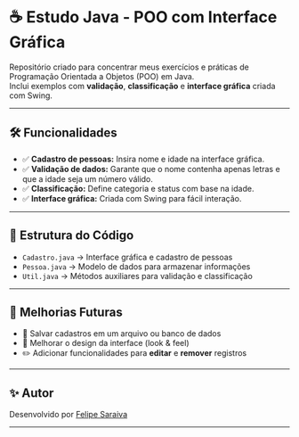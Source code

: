 # ☕ Estudo Java - POO com Interface Gráfica

Repositório criado para concentrar meus exercícios e práticas de Programação Orientada a Objetos (POO) em Java.  
Inclui exemplos com **validação**, **classificação** e **interface gráfica** criada com Swing.

---

## 🛠️ Funcionalidades

- ✅ **Cadastro de pessoas:** Insira nome e idade na interface gráfica.
- ✅ **Validação de dados:** Garante que o nome contenha apenas letras e que a idade seja um número válido.
- ✅ **Classificação:** Define categoria e status com base na idade.
- ✅ **Interface gráfica:** Criada com Swing para fácil interação.

---

## 📜 Estrutura do Código

- `Cadastro.java` → Interface gráfica e cadastro de pessoas  
- `Pessoa.java` → Modelo de dados para armazenar informações  
- `Util.java` → Métodos auxiliares para validação e classificação  

---

## 🔮 Melhorias Futuras

- 💾 Salvar cadastros em um arquivo ou banco de dados
- 🎨 Melhorar o design da interface (look & feel)
- ✏️ Adicionar funcionalidades para **editar** e **remover** registros

---

## ✨ Autor

Desenvolvido por [Felipe Saraiva](https://github.com/FelipeSaraiva71)

---
